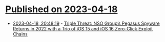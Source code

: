 # [Published on 2023-04-18](index.md)

* [2023-04-18, 20:48:19](https://lobste.rs/s/cqvcux/triple_threat_nso_group_s_pegasus_spyware) - [Triple Threat: NSO Group’s Pegasus Spyware Returns in 2022 with a Trio of iOS 15 and iOS 16 Zero-Click Exploit Chains](https://citizenlab.ca/2023/04/nso-groups-pegasus-spyware-returns-in-2022/)
